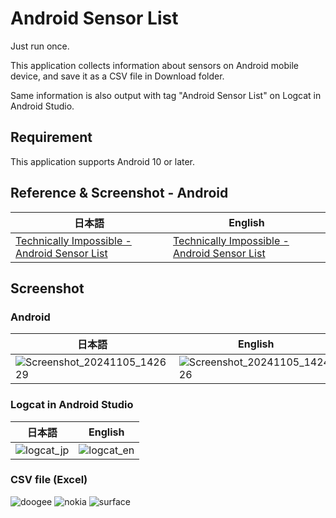 # Android Sensor List
Just run once.

This application collects information about sensors on Android mobile device, and save it as a CSV file in Download folder.

Same information is also output with tag "Android Sensor List" on Logcat in Android Studio.

## Requirement
This application supports Android 10 or later.

## Reference & Screenshot - Android
|日本語|English|
|-------------|-------------|
|[Technically Impossible - Android Sensor List](https://impsbl.hatenablog.jp/entry/AndroidSensorList)|[Technically Impossible - Android Sensor List](https://impsbl.hatenablog.jp/entry/AndroidSensorList_en)|

## Screenshot
### Android
|日本語|English|
|-------------|-------------|
|![Screenshot_20241105_142629](https://github.com/user-attachments/assets/470e9565-e179-4841-b045-1f363422fe7c)|![Screenshot_20241105_142426](https://github.com/user-attachments/assets/04d18f2a-5ece-4a18-b711-43d904130880)|

### Logcat in Android Studio
|日本語|English|
|-------------|-------------|
|![logcat_jp](https://github.com/user-attachments/assets/e45e1908-5e11-4176-813d-0382d706671a)|![logcat_en](https://github.com/user-attachments/assets/760433b7-6b88-4b9b-8147-87714cce0db8)|

### CSV file (Excel)
![doogee](https://github.com/user-attachments/assets/47621c70-4376-4f06-b95d-9629c0ee01d4)
![nokia](https://github.com/user-attachments/assets/abd0c471-3fbe-45ff-b435-742b4adc52f0)
![surface](https://github.com/user-attachments/assets/eb7be6fc-2585-43d5-a31b-125bc645cff3)
